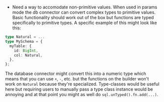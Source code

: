 - Need a way to accomodate non-primitive values. When used in params mode the db connector can convert complex types to primitive values. Basic functionality should work out of the box but functions are typed specifically to primitive types. A specific example of this might look like this:
```typescript
type Natural = ...
type MySchema = {
  myTable: {
    id: BigInt,
    col: Natural,
  },
};
```
The database connector might convert this into a numeric type which means that you can use `+`, `-`, etc. but the functions on the builder won't work on `Natural` because they're specialized. Type-classes would be useful here but requiring users to manually pass a type class instance would be annoying and at that point you might as well do `sql.unTyped().fn.add(...)`.

